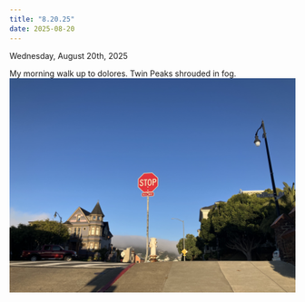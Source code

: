 ```yaml
---
title: "8.20.25"
date: 2025-08-20
---
```


Wednesday, August 20th, 2025

My morning walk up to dolores. Twin Peaks shrouded in fog.
![Image 1](./IMG_6093.jpeg)